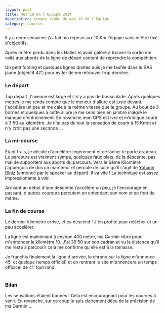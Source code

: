 ```yaml
---
layout: post
title: Mes 10 Km l'Equipe 2014
description: Compte rendu de mes 10 Km l'Equipe
category: courses
---
```


Il y a deux semaines j'ai fait ma reprise aux 10 Km l'équipe sans m'être fixé
d'objectifs.

Après m'être perdu dans les Halles et avoir galéré à trouver la
sortie me voilà aux abords de la ligne de départ content de reprendre la
compétition.

Un petit footing et quelques lignes droites puis je me faufile dans le
SAS jaune (objectif 42') pour éviter de me retrouver trop derrière.

### Le départ

Top départ, l'avenue est large et il n'y a pas de bousculade.
Après quelques mètres je me rends compte que le meneur d'allure est juste devant,
j'accélère un peu et me cale à la même vitesse que le groupe.
Au bout de 3 bornes et quelques à cette allure je me sens bien en jambre
malgrè le manque d'entrainement. En revanche mon GPS est ivre et
m'indique courir à 3'50 au kilomètre. Je n'ai pas du tout la sensation de
courir à 15 Km/h et n'y croit pas une seconde ...

### La mi-course

Étant frais, je décide d'accélérer légerement et de lâcher le porte drapeau.
Le parcours est vraiment sympa, quelques faux plats, de la déscente, pas mal
de supporters aux aborts du parcours. Vers le 6ème Kilomètre j'apperçois de
dos un marcheur et percute de suite qu'il s'agit de [Yohann Diniz][1] (annoncé
par le speaker au départ). Il va vite ! La technique est assez impressionante à
voir.

Arrivant au début d'une descente j'accélère un peu, je l'encourage en passant,
d'autres coureurs percutent en entendant son nom et en font de même.

### La fin de course

Le dernier kilomètre arrive, et ça descend ! J'en profite pour relâcher et un
peu accélérer.

La ligne est maintenant à environ 400 mètre, ma Garmin vibre pour
m'annoncer le kilomètre 10. J'ai 39'50 sur son cadran et vu la distance qu'il
me reste à parcourir cela me confirme qu'elle est à la ramasse.

Je franchis finalement la ligne d'arrivée, le chrono sur la ligne m'annonce
45' et quelque (temps officiel) et en rentrant le site m'annoncera un
temps officicel de 41' tout rond.

<img
  class="ctr img-thumbnail"
  data-src="https://dl.dropboxusercontent.com/u/5236486/runner.sh/img/2014/10kmlequipe2014.jpg"
  src="data:image/gif;base64,R0lGODlhAQABAAAAACH5BAEKAAEALAAAAAABAAEAAAICTAEAOw=="
  onload="lzld(this)" />

### Bilan

Les sensations étaient bonnes ! Cela est encourageant pour les courses à venir.
En revanche, sur ce coup je suis clairement déçu de la précision de ma
Garmin ...

[1]: http://fr.wikipedia.org/wiki/Yohann_Diniz
